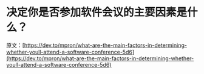 # 决定你是否参加软件会议的主要因素是什么？

原文：[https://dev.to/mpron/what-are-the-main-factors-in-determining-whether-youll-attend-a-software-conference-5d6](https://dev.to/mpron/what-are-the-main-factors-in-determining-whether-youll-attend-a-software-conference-5d6)